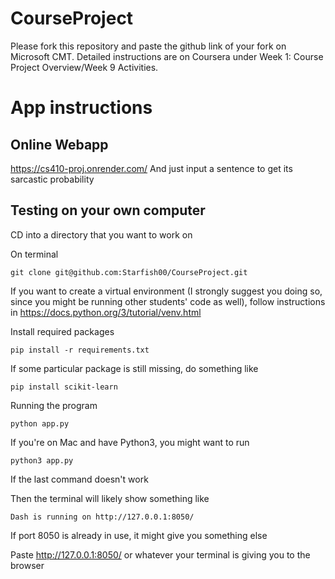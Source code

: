 # CourseProject

Please fork this repository and paste the github link of your fork on Microsoft CMT. Detailed instructions are on Coursera under Week 1: Course Project Overview/Week 9 Activities.

# App instructions

## Online Webapp

https://cs410-proj.onrender.com/ And just input a sentence to get its sarcastic probability

## Testing on your own computer

CD into a directory that you want to work on

On terminal
```
git clone git@github.com:Starfish00/CourseProject.git
```

If you want to create a virtual environment (I strongly suggest you doing so, since you might be running other students' code as well), follow instructions in https://docs.python.org/3/tutorial/venv.html

Install required packages

```
pip install -r requirements.txt
```

If some particular package is still missing, do something like

```
pip install scikit-learn
```

Running the program
```
python app.py
```

If you're on Mac and have Python3, you might want to run
```
python3 app.py
```

If the last command doesn't work

Then the terminal will likely show something like
```
Dash is running on http://127.0.0.1:8050/
```
If port 8050 is already in use, it might give you something else

Paste http://127.0.0.1:8050/ or whatever your terminal is giving you to the browser




